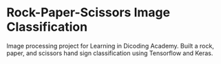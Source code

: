 # Rock-Paper-Scissors Image Classification
Image processing project for Learning in Dicoding Academy. Built a rock, paper, and scissors hand sign classification using Tensorflow and Keras.
